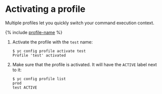 # Activating a profile

Multiple profiles let you quickly switch your command execution context.

{% include [profile-name](../../../_includes/cli-profile-name.md) %}

1. Activate the profile with the `test` name:

   ```
   $ yc config profile activate test
   Profile 'test' activated
   ```
1. Make sure that the profile is activated. It will have the `ACTIVE` label next to it:

   ```
   $ yc config profile list
   prod
   test ACTIVE
   ```
